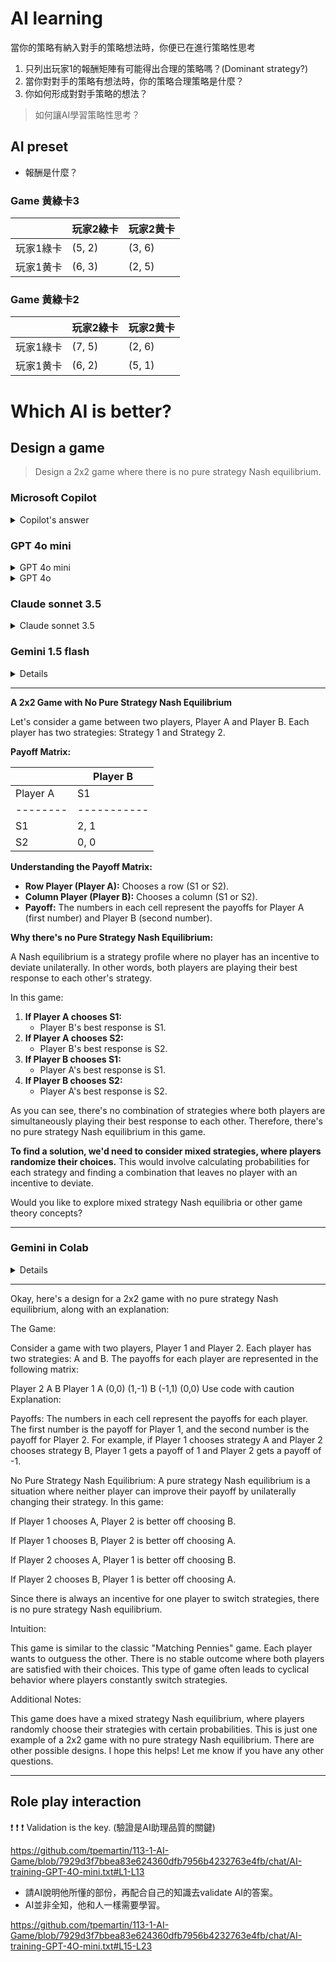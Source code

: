 # AI learning

當你的策略有納入對手的策略想法時，你便已在進行策略性思考

  1. 只列出玩家1的報酬矩陣有可能得出合理的策略嗎？(Dominant strategy?)  
  2. 當你對對手的策略有想法時，你的策略合理策略是什麼？  
  3. 你如何形成對對手策略的想法？  

> 如何讓AI學習策略性思考？


## AI preset

  - 報酬是什麼？

### Game 黄綠卡3

|  |玩家2綠卡  |玩家2黄卡  |
|---|---|---|
|玩家1綠卡  |(5, 2)  |(3, 6)  |
|玩家1黄卡  |(6, 3)  |(2, 5)  |

### Game 黄綠卡2

|  |玩家2綠卡  |玩家2黄卡  |
|---|---|---|
|玩家1綠卡  |(7, 5)  |(2, 6)  |
|玩家1黄卡  |(6, 2)  |(5, 1)  |

# Which AI is better? 

## Design a game

> Design a 2x2 game where there is no pure strategy Nash equilibrium.

### Microsoft Copilot 

<details>
<summary>Copilot's answer</summary>

*** 

Sure! Let's design a 2x2 game where there is no pure strategy Nash equilibrium. Here's an example:

#### Game Matrix

|          | Player B: Left | Player B: Right |
|----------|----------------|-----------------|
| **Player A: Up**    | (2, 1)          | (0, 0)           |
| **Player A: Down**  | (0, 0)          | (1, 2)           |

#### Explanation

In this game:
- If Player A chooses Up and Player B chooses Left, the payoff is (2, 1).
- If Player A chooses Up and Player B chooses Right, the payoff is (0, 0).
- If Player A chooses Down and Player B chooses Left, the payoff is (0, 0).
- If Player A chooses Down and Player B chooses Right, the payoff is (1, 2).

To check for pure strategy Nash equilibria, we need to see if there are any strategies where neither player can improve their payoff by unilaterally changing their strategy.

1. **Player A: Up, Player B: Left** - Player B can switch to Right to get a higher payoff (2 instead of 1).
2. **Player A: Up, Player B: Right** - Player A can switch to Down to get a higher payoff (1 instead of 0).
3. **Player A: Down, Player B: Left** - Player B can switch to Right to get a higher payoff (2 instead of 0).
4. **Player A: Down, Player B: Right** - Player A can switch to Up to get a higher payoff (2 instead of 1).

Since in each case, at least one player can improve their payoff by changing their strategy, there is no pure strategy Nash equilibrium in this game.

Would you like to explore more about mixed strategy Nash equilibria or any other game theory concepts?

*** 

</details>

### GPT 4o mini  

<details>
<summary>GPT 4o mini</summary>


***

In game theory, a 2x2 game is represented by a payoff matrix involving two players, each with two strategies. To create a game with no pure strategy Nash equilibrium, we need to design it so that for each combination of strategies, at least one player would prefer to deviate to the other strategy.

Let's define two players, Player A and Player B. Each player has two strategies:

- Player A: Strategy 1 (A1) and Strategy 2 (A2)
- Player B: Strategy 1 (B1) and Strategy 2 (B2)

The payoff matrix might look as follows:

|         | B1         | B2         |
|---------|------------|------------|
| A1      | (2, 2)     | (0, 3)     |
| A2      | (3, 0)     | (1, 1)     |

#### Payoff Explanation:
- **(2, 2)**: If Player A chooses A1 and Player B chooses B1.
- **(0, 3)**: If Player A chooses A1 and Player B chooses B2.
- **(3, 0)**: If Player A chooses A2 and Player B chooses B1.
- **(1, 1)**: If Player A chooses A2 and Player B chooses B2.

#### Analyzing the Payoffs:
1. If both players choose (A1, B1): 
   - Player A gets 2, but would get 3 by switching to A2 (deviation).
2. If both players choose (A1, B2):
   - Player B gets 3, but would get 2 by switching to B1 (deviation).
3. If both players choose (A2, B1):
   - Player A gets 3, but would get 1 by switching to A1 (deviation).
4. If both players choose (A2, B2):
   - Player B gets 1, but would get 2 by switching to B1 (deviation).

#### Conclusion:
In all scenarios, at least one player has an incentive to deviate from the strategy they are currently using. Therefore, there is no combination of strategies (no pure strategy Nash equilibrium) where both players can choose a strategy and have no incentive to unilaterally change their strategy.

This type of game is often used to illustrate concepts in mixed strategies, where players randomize over their choices. In this particular game, both players would find it optimal to randomize between their strategies to reach a mixed strategy Nash equilibrium.

***

</details>

<details>

### GPT 4o

<summary>GPT 4o</summary>

***

To design a 2x2 game with no pure strategy Nash equilibrium, we need a game where players can never settle on a single strategy pair that is best responding to each other. One common example of such a game is the Matching Pennies game.

**Game Description:**

- Two players, Player A and Player B.
- Each player has two strategies: Heads (H) or Tails (T).
- Player A wins if both players choose the same strategy (both choose Heads or both choose Tails).
- Player B wins if the players choose different strategies (one chooses Heads and the other chooses Tails).

Here is the payoff matrix for the game:

|           | Player B: H | Player B: T |
|-----------|-------------|-------------|
| **Player A: H** | 1, -1      | -1, 1      |
| **Player A: T** | -1, 1      | 1, -1      |

**Analysis:**

- If Player A chooses H and Player B chooses H, Player A earns 1 and Player B earns -1. 
- If Player A chooses H and Player B chooses T, Player A earns -1 and Player B earns 1.
- If Player A chooses T and Player B chooses H, Player A earns -1 and Player B earns 1.
- If Player A chooses T and Player B chooses T, Player A earns 1 and Player B earns -1.

In this game, there is no pair of pure strategies where both players are best responding to each other. If Player A chooses a strategy, Player B will always want to choose the opposite strategy and vice versa. Thus, no pure strategy Nash equilibrium exists in this game.

***

</details>

### Claude sonnet 3.5

<details>

<summary>Claude sonnet 3.5</summary>

***

Here's a simple 2x2 game with no pure strategy Nash equilibrium:

Player 2
           Left     Right
Up     (2,1)    (1,2)
Down   (1,2)    (2,1)

Player 1's payoffs are listed first in each cell, Player 2's payoffs second.

Let's verify there's no pure strategy Nash equilibrium:
1. (Up, Left): Not stable because Player 2 wants to switch to Right
2. (Up, Right): Not stable because Player 1 wants to switch to Down
3. (Down, Left): Not stable because Player 1 wants to switch to Up
4. (Down, Right): Not stable because Player 2 wants to switch to Left

This game does have a mixed strategy Nash equilibrium where both players play each strategy with probability 1/2.

Note: This is similar to the "Matching Pennies" game, a classic example of a game with no pure strategy Nash equilibrium.

***

</details>

### Gemini 1.5 flash  

<summary>

<details>Gemini 1.5 flash</details>


***

**A 2x2 Game with No Pure Strategy Nash Equilibrium**

Let's consider a game between two players, Player A and Player B. Each player has two strategies: Strategy 1 and Strategy 2.

**Payoff Matrix:**

|        | Player B |
|--------|-----------|
| Player A | S1 | S2 |
|--------|-----------|
|  S1    | 2, 1 | 0, 0 |
|  S2    | 0, 0 | 1, 2 |

**Understanding the Payoff Matrix:**

* **Row Player (Player A):** Chooses a row (S1 or S2).
* **Column Player (Player B):** Chooses a column (S1 or S2).
* **Payoff:** The numbers in each cell represent the payoffs for Player A (first number) and Player B (second number).

**Why there's no Pure Strategy Nash Equilibrium:**

A Nash equilibrium is a strategy profile where no player has an incentive to deviate unilaterally. In other words, both players are playing their best response to each other's strategy.

In this game:

1. **If Player A chooses S1:**
   * Player B's best response is S1.
2. **If Player A chooses S2:**
   * Player B's best response is S2.
3. **If Player B chooses S1:**
   * Player A's best response is S1.
4. **If Player B chooses S2:**
   * Player A's best response is S2.

As you can see, there's no combination of strategies where both players are simultaneously playing their best response to each other. Therefore, there's no pure strategy Nash equilibrium in this game.

**To find a solution, we'd need to consider mixed strategies, where players randomize their choices.** This would involve calculating probabilities for each strategy and finding a combination that leaves no player with an incentive to deviate. 

Would you like to explore mixed strategy Nash equilibria or other game theory concepts?

***

</details>

<summary>

### Gemini in Colab

<details>Gemini in Colab</details>

***

Okay, here's a design for a 2x2 game with no pure strategy Nash equilibrium, along with an explanation:

The Game:

Consider a game with two players, Player 1 and Player 2. Each player has two strategies: A and B. The payoffs for each player are represented in the following matrix:

 
Player 2
          A      B
   Player 1
      A   (0,0)  (1,-1)
      B  (-1,1) (0,0)
Use code with caution
Explanation:

Payoffs: The numbers in each cell represent the payoffs for each player. The first number is the payoff for Player 1, and the second number is the payoff for Player 2. For example, if Player 1 chooses strategy A and Player 2 chooses strategy B, Player 1 gets a payoff of 1 and Player 2 gets a payoff of -1.

No Pure Strategy Nash Equilibrium: A pure strategy Nash equilibrium is a situation where neither player can improve their payoff by unilaterally changing their strategy. In this game:

If Player 1 chooses A, Player 2 is better off choosing B.

If Player 1 chooses B, Player 2 is better off choosing A.

If Player 2 chooses A, Player 1 is better off choosing B.

If Player 2 chooses B, Player 1 is better off choosing A.

Since there is always an incentive for one player to switch strategies, there is no pure strategy Nash equilibrium.

Intuition:

This game is similar to the classic "Matching Pennies" game. Each player wants to outguess the other. There is no stable outcome where both players are satisfied with their choices. This type of game often leads to cyclical behavior where players constantly switch strategies.

Additional Notes:

This game does have a mixed strategy Nash equilibrium, where players randomly choose their strategies with certain probabilities.
This is just one example of a 2x2 game with no pure strategy Nash equilibrium. There are other possible designs.
I hope this helps! Let me know if you have any other questions.

***

</details>

## Role play interaction

:exclamation: :exclamation: :exclamation: Validation is the key. (驗證是AI助理品質的關鍵)

<https://github.com/tpemartin/113-1-AI-Game/blob/7929d3f7bbea83e624360dfb7956b4232763e4fb/chat/AI-training-GPT-4O-mini.txt#L1-L13>

  - 請AI說明他所懂的部份，再配合自己的知識去validate AI的答案。  
  - AI並非全知，他和人一樣需要學習。  

<https://github.com/tpemartin/113-1-AI-Game/blob/7929d3f7bbea83e624360dfb7956b4232763e4fb/chat/AI-training-GPT-4O-mini.txt#L15-L23>

